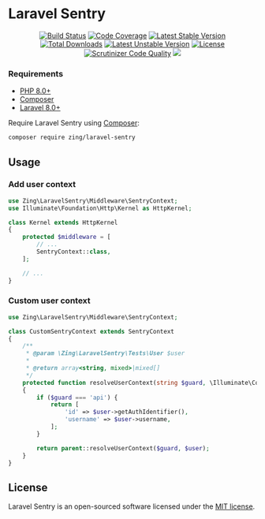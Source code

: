 # Laravel Sentry

<p align="center">
<a href="https://github.com/zingimmick/laravel-sentry/actions"><img src="https://github.com/zingimmick/laravel-sentry/actions/workflows/tests.yml/badge.svg" alt="Build Status"></a>
<a href="https://codecov.io/gh/zingimmick/laravel-sentry"><img src="https://codecov.io/gh/zingimmick/laravel-sentry/branch/master/graph/badge.svg" alt="Code Coverage" /></a>
<a href="https://packagist.org/packages/zing/laravel-sentry"><img src="https://poser.pugx.org/zing/laravel-sentry/v/stable.svg" alt="Latest Stable Version"></a>
<a href="https://packagist.org/packages/zing/laravel-sentry"><img src="https://poser.pugx.org/zing/laravel-sentry/downloads" alt="Total Downloads"></a>
<a href="https://packagist.org/packages/zing/laravel-sentry"><img src="https://poser.pugx.org/zing/laravel-sentry/v/unstable.svg" alt="Latest Unstable Version"></a>
<a href="https://packagist.org/packages/zing/laravel-sentry"><img src="https://poser.pugx.org/zing/laravel-sentry/license" alt="License"></a>
<a href="https://scrutinizer-ci.com/g/zingimmick/laravel-sentry"><img src="https://scrutinizer-ci.com/g/zingimmick/laravel-sentry/badges/quality-score.png" alt="Scrutinizer Code Quality"></a>
<a href="https://codeclimate.com/github/zingimmick/laravel-sentry/maintainability"><img src="https://api.codeclimate.com/v1/badges/5a95a074bcd38fd38da0/maintainability" /></a>
</p>

### Requirements

- [PHP 8.0+](https://php.net/releases/)
- [Composer](https://getcomposer.org)
- [Laravel 8.0+](https://laravel.com/docs/releases)

Require Laravel Sentry using [Composer](https://getcomposer.org):

```bash
composer require zing/laravel-sentry
```

## Usage

### Add user context

```php
use Zing\LaravelSentry\Middleware\SentryContext;
use Illuminate\Foundation\Http\Kernel as HttpKernel;

class Kernel extends HttpKernel
{
    protected $middleware = [
        // ...
        SentryContext::class,
    ];

    // ...
}
```

### Custom user context

```php
use Zing\LaravelSentry\Middleware\SentryContext;

class CustomSentryContext extends SentryContext
{
    /**
     * @param \Zing\LaravelSentry\Tests\User $user
     *
     * @return array<string, mixed>|mixed[]
     */
    protected function resolveUserContext(string $guard, \Illuminate\Contracts\Auth\Authenticatable $user): array
    {
        if ($guard === 'api') {
            return [
                'id' => $user->getAuthIdentifier(),
                'username' => $user->username,
            ];
        }

        return parent::resolveUserContext($guard, $user);
    }
}
```

## License

Laravel Sentry is an open-sourced software licensed under the [MIT license](LICENSE).
